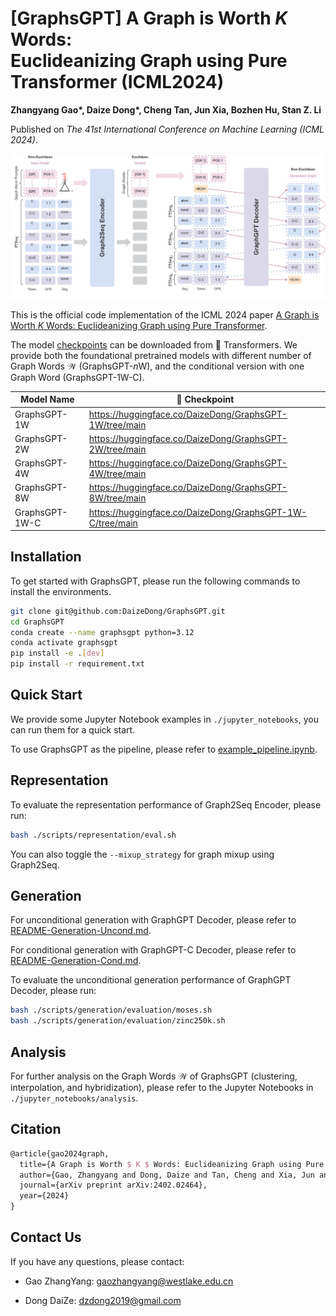 # [GraphsGPT] A Graph is Worth $K$ Words:<br>Euclideanizing Graph using Pure Transformer (ICML2024)

**Zhangyang Gao\*, Daize Dong\*, Cheng Tan, Jun Xia, Bozhen Hu, Stan Z. Li**

Published on *The 41st International Conference on Machine Learning (ICML 2024)*.



![graphsgpt.svg](graphsgpt.svg)

This is the official code implementation of the ICML 2024 paper [A Graph is Worth $K$ Words: Euclideanizing Graph using Pure Transformer](https://arxiv.org/abs/2402.02464).

The model [checkpoints](https://huggingface.co/collections/DaizeDong/graphsgpt-65efe70c326a1a5bd35c2fcc) can be downloaded from 🤗 Transformers. We provide both the foundational pretrained models with different number of Graph Words $\mathcal{W}$ (GraphsGPT-$n$W), and the conditional version with one Graph Word (GraphsGPT-1W-C).

| Model Name     | 🤗 Checkpoint                                              |
| -------------- | --------------------------------------------------------- |
| GraphsGPT-1W   | https://huggingface.co/DaizeDong/GraphsGPT-1W/tree/main   |
| GraphsGPT-2W   | https://huggingface.co/DaizeDong/GraphsGPT-2W/tree/main   |
| GraphsGPT-4W   | https://huggingface.co/DaizeDong/GraphsGPT-4W/tree/main   |
| GraphsGPT-8W   | https://huggingface.co/DaizeDong/GraphsGPT-8W/tree/main   |
| GraphsGPT-1W-C | https://huggingface.co/DaizeDong/GraphsGPT-1W-C/tree/main |



## Installation

To get started with GraphsGPT, please run the following commands to install the environments.

```bash
git clone git@github.com:DaizeDong/GraphsGPT.git
cd GraphsGPT
conda create --name graphsgpt python=3.12
conda activate graphsgpt
pip install -e .[dev]
pip install -r requirement.txt
```



## Quick Start

We provide some Jupyter Notebook examples in `./jupyter_notebooks`, you can run them for a quick start.

To use GraphsGPT as the pipeline, please refer to [example_pipeline.ipynb](jupyter_notebooks%2Fexample_pipeline.ipynb).



## Representation

To evaluate the representation performance of Graph2Seq Encoder, please run:

```bash
bash ./scripts/representation/eval.sh
```

You can also toggle the `--mixup_strategy` for graph mixup using Graph2Seq.



## Generation

For unconditional generation with GraphGPT Decoder, please refer to [README-Generation-Uncond.md](scripts%2Fgeneration%2Funconditional%2FREADME-Generation-Uncond.md).

For conditional generation with GraphGPT-C Decoder, please refer to [README-Generation-Cond.md](scripts%2Fgeneration%2Fconditional%2FREADME-Generation-Cond.md).

To evaluate the unconditional generation performance of GraphGPT Decoder, please run:

```bash
bash ./scripts/generation/evaluation/moses.sh
bash ./scripts/generation/evaluation/zinc250k.sh
```



## Analysis

For further analysis on the Graph Words $\mathcal{W}$ of GraphsGPT (clustering, interpolation, and hybridization), please refer to the Jupyter Notebooks in `./jupyter_notebooks/analysis`.



## Citation

```latex
@article{gao2024graph,
  title={A Graph is Worth $ K $ Words: Euclideanizing Graph using Pure Transformer},
  author={Gao, Zhangyang and Dong, Daize and Tan, Cheng and Xia, Jun and Hu, Bozhen and Li, Stan Z},
  journal={arXiv preprint arXiv:2402.02464},
  year={2024}
}
```

## Contact Us
If you have any questions, please contact:

- Gao ZhangYang: gaozhangyang@westlake.edu.cn

- Dong DaiZe: dzdong2019@gmail.com
